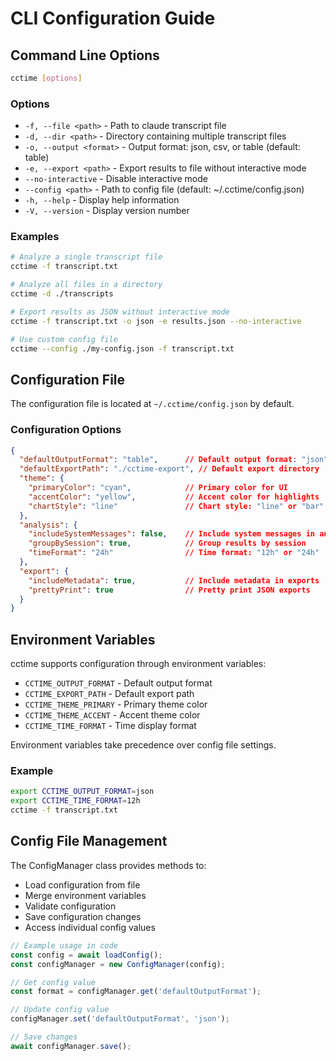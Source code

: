 # CLI Configuration Guide

## Command Line Options

```bash
cctime [options]
```

### Options

- `-f, --file <path>` - Path to claude transcript file
- `-d, --dir <path>` - Directory containing multiple transcript files
- `-o, --output <format>` - Output format: json, csv, or table (default: table)
- `-e, --export <path>` - Export results to file without interactive mode
- `--no-interactive` - Disable interactive mode
- `--config <path>` - Path to config file (default: ~/.cctime/config.json)
- `-h, --help` - Display help information
- `-V, --version` - Display version number

### Examples

```bash
# Analyze a single transcript file
cctime -f transcript.txt

# Analyze all files in a directory
cctime -d ./transcripts

# Export results as JSON without interactive mode
cctime -f transcript.txt -o json -e results.json --no-interactive

# Use custom config file
cctime --config ./my-config.json -f transcript.txt
```

## Configuration File

The configuration file is located at `~/.cctime/config.json` by default.

### Configuration Options

```json
{
  "defaultOutputFormat": "table",      // Default output format: "json", "csv", or "table"
  "defaultExportPath": "./cctime-export", // Default export directory
  "theme": {
    "primaryColor": "cyan",            // Primary color for UI
    "accentColor": "yellow",           // Accent color for highlights
    "chartStyle": "line"               // Chart style: "line" or "bar"
  },
  "analysis": {
    "includeSystemMessages": false,    // Include system messages in analysis
    "groupBySession": true,            // Group results by session
    "timeFormat": "24h"                // Time format: "12h" or "24h"
  },
  "export": {
    "includeMetadata": true,           // Include metadata in exports
    "prettyPrint": true                // Pretty print JSON exports
  }
}
```

## Environment Variables

cctime supports configuration through environment variables:

- `CCTIME_OUTPUT_FORMAT` - Default output format
- `CCTIME_EXPORT_PATH` - Default export path
- `CCTIME_THEME_PRIMARY` - Primary theme color
- `CCTIME_THEME_ACCENT` - Accent theme color
- `CCTIME_TIME_FORMAT` - Time display format

Environment variables take precedence over config file settings.

### Example

```bash
export CCTIME_OUTPUT_FORMAT=json
export CCTIME_TIME_FORMAT=12h
cctime -f transcript.txt
```

## Config File Management

The ConfigManager class provides methods to:

- Load configuration from file
- Merge environment variables
- Validate configuration
- Save configuration changes
- Access individual config values

```typescript
// Example usage in code
const config = await loadConfig();
const configManager = new ConfigManager(config);

// Get config value
const format = configManager.get('defaultOutputFormat');

// Update config value
configManager.set('defaultOutputFormat', 'json');

// Save changes
await configManager.save();
```
